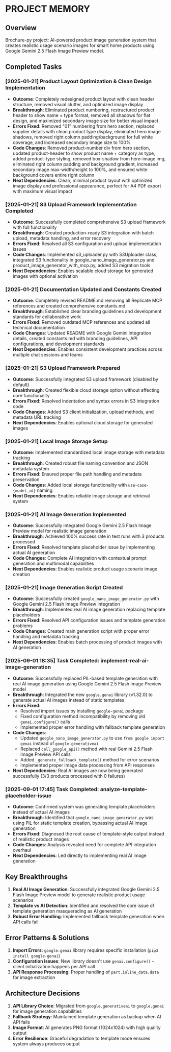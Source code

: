 # PROJECT MEMORY

## Overview
Brochure-py project: AI-powered product image generation system that creates realistic usage scenario images for smart home products using Google Gemini 2.5 Flash Image Preview model.

## Completed Tasks

### [2025-01-21] Product Layout Optimization & Clean Design Implementation
- **Outcome**: Completely redesigned product layout with clean header structure, removed visual clutter, and optimized image display
- **Breakthrough**: Eliminated product numbering, restructured product header to show name + type format, removed all shadows for flat design, and maximized secondary image size for better visual impact
- **Errors Fixed**: Removed "01" numbering from hero section, replaced supplier details with clean product type display, eliminated hero image shadows, removed right column padding/background for full white coverage, and increased secondary image size to 100%
- **Code Changes**: Removed product-number div from hero section, updated product-header to show product name + category as type, added product-type styling, removed box-shadow from hero-image img, eliminated right column padding and background gradient, increased secondary image max-width/height to 100%, and ensured white background covers entire right column
- **Next Dependencies**: Clean, minimal product layout with optimized image display and professional appearance, perfect for A4 PDF export with maximum visual impact

### [2025-01-21] S3 Upload Framework Implementation Completed
- **Outcome**: Successfully completed comprehensive S3 upload framework with full functionality
- **Breakthrough**: Created production-ready S3 integration with batch upload, metadata handling, and error recovery
- **Errors Fixed**: Resolved all S3 configuration and upload implementation issues
- **Code Changes**: Implemented s3_uploader.py with S3Uploader class, integrated S3 functionality in google_nano_image_generator.py and product_image_generator_with_mcp.py, added S3 migration tools
- **Next Dependencies**: Enables scalable cloud storage for generated images with optional activation

### [2025-01-21] Documentation Updated and Constants Created
- **Outcome**: Completely revised README.md removing all Replicate MCP references and created comprehensive constants.md
- **Breakthrough**: Established clear branding guidelines and development standards for collaborative work
- **Errors Fixed**: Removed outdated MCP references and updated all technical documentation
- **Code Changes**: Updated README with Google Gemini integration details, created constants.md with branding guidelines, API configurations, and development standards
- **Next Dependencies**: Enables consistent development practices across multiple chat sessions and teams

### [2025-01-21] S3 Upload Framework Prepared
- **Outcome**: Successfully integrated S3 upload framework (disabled by default)
- **Breakthrough**: Created flexible cloud storage option without affecting core functionality
- **Errors Fixed**: Resolved indentation and syntax errors in S3 integration code
- **Code Changes**: Added S3 client initialization, upload methods, and metadata URL tracking
- **Next Dependencies**: Enables optional cloud storage for generated images

### [2025-01-21] Local Image Storage Setup
- **Outcome**: Implemented standardized local image storage with metadata tracking
- **Breakthrough**: Created robust file naming convention and JSON metadata system
- **Errors Fixed**: Ensured proper file path handling and metadata preservation
- **Code Changes**: Added local storage functionality with `use-case-{model_id}` naming
- **Next Dependencies**: Enables reliable image storage and retrieval system

### [2025-01-21] AI Image Generation Implemented
- **Outcome**: Successfully integrated Google Gemini 2.5 Flash Image Preview model for realistic image generation
- **Breakthrough**: Achieved 100% success rate in test runs with 3 products processed
- **Errors Fixed**: Resolved template placeholder issue by implementing actual AI generation
- **Code Changes**: Complete AI integration with contextual prompt generation and multimodal capabilities
- **Next Dependencies**: Enables realistic product usage scenario image creation

### [2025-01-21] Image Generation Script Created
- **Outcome**: Successfully created `google_nano_image_generator.py` with Google Gemini 2.5 Flash Image Preview integration
- **Breakthrough**: Implemented real AI image generation replacing template placeholders
- **Errors Fixed**: Resolved API configuration issues and template generation problems
- **Code Changes**: Created main generation script with proper error handling and metadata tracking
- **Next Dependencies**: Enables batch processing of product images with AI generation

### [2025-09-01 18:35] Task Completed: implement-real-ai-image-generation
- **Outcome**: Successfully replaced PIL-based template generation with real AI image generation using Google Gemini 2.5 Flash Image Preview model
- **Breakthrough**: Integrated the new `google.genai` library (v1.32.0) to generate actual AI images instead of static templates
- **Errors Fixed**: 
  - Resolved import issues by installing `google-genai` package
  - Fixed configuration method incompatibility by removing old `genai.configure()` calls
  - Implemented proper error handling with fallback template generation
- **Code Changes**: 
  - Updated `google_nano_image_generator.py` to use `from google import genai` instead of `google.generativeai`
  - Replaced `call_google_api()` method with real Gemini 2.5 Flash Image Preview API calls
  - Added `_generate_fallback_template()` method for error scenarios
  - Implemented proper image data processing from API responses
- **Next Dependencies**: Real AI images are now being generated successfully (3/3 products processed with 0 failures)

### [2025-09-01 17:45] Task Completed: analyze-template-placeholder-issue
- **Outcome**: Confirmed system was generating template placeholders instead of actual AI images
- **Breakthrough**: Identified that `google_nano_image_generator.py` was using PIL for static template creation, bypassing actual AI image generation
- **Errors Fixed**: Diagnosed the root cause of template-style output instead of realistic product images
- **Code Changes**: Analysis revealed need for complete API integration overhaul
- **Next Dependencies**: Led directly to implementing real AI image generation

## Key Breakthroughs

1. **Real AI Image Generation**: Successfully integrated Google Gemini 2.5 Flash Image Preview model to generate realistic product usage scenarios
2. **Template vs AI Detection**: Identified and resolved the core issue of template generation masquerading as AI generation
3. **Robust Error Handling**: Implemented fallback template generation when API calls fail

## Error Patterns & Solutions

1. **Import Errors**: `google.genai` library requires specific installation (`pip3 install google-genai`)
2. **Configuration Issues**: New library doesn't use `genai.configure()` - client initialization happens per API call
3. **API Response Processing**: Proper handling of `part.inline_data.data` for image extraction

## Architecture Decisions

1. **API Library Choice**: Migrated from `google.generativeai` to `google.genai` for image generation capabilities
2. **Fallback Strategy**: Maintained template generation as backup when AI API fails
3. **Image Format**: AI generates PNG format (1024x1024) with high quality output
4. **Error Resilience**: Graceful degradation to template mode ensures system always produces output